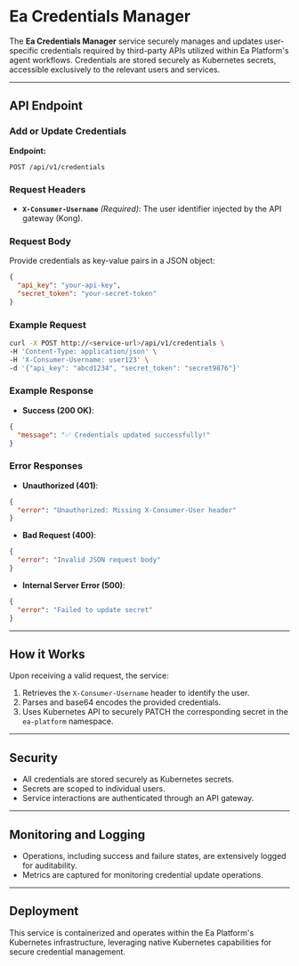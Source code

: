 # Ea Credentials Manager

The **Ea Credentials Manager** service securely manages and updates user-specific credentials required by third-party APIs utilized within Ea Platform's agent workflows. Credentials are stored securely as Kubernetes secrets, accessible exclusively to the relevant users and services.

---

## API Endpoint

### Add or Update Credentials

**Endpoint:**
```
POST /api/v1/credentials
```



### Request Headers

- **`X-Consumer-Username`** *(Required)*: The user identifier injected by the API gateway (Kong).

### Request Body

Provide credentials as key-value pairs in a JSON object:

```json
{
  "api_key": "your-api-key",
  "secret_token": "your-secret-token"
}
```

### Example Request

```bash
curl -X POST http://<service-url>/api/v1/credentials \
-H 'Content-Type: application/json' \
-H 'X-Consumer-Username: user123' \
-d '{"api_key": "abcd1234", "secret_token": "secret9876"}'
```

### Example Response

- **Success (200 OK)**:

```json
{
  "message": "✅ Credentials updated successfully!"
}
```

### Error Responses

- **Unauthorized (401)**:

```json
{
  "error": "Unauthorized: Missing X-Consumer-User header"
}
```

- **Bad Request (400)**:

```json
{
  "error": "Invalid JSON request body"
}
```

- **Internal Server Error (500)**:

```json
{
  "error": "Failed to update secret"
}
```

---

## How it Works

Upon receiving a valid request, the service:
1. Retrieves the `X-Consumer-Username` header to identify the user.
2. Parses and base64 encodes the provided credentials.
3. Uses Kubernetes API to securely PATCH the corresponding secret in the `ea-platform` namespace.

---



## Security

- All credentials are stored securely as Kubernetes secrets.
- Secrets are scoped to individual users.
- Service interactions are authenticated through an API gateway.

---

## Monitoring and Logging

- Operations, including success and failure states, are extensively logged for auditability.
- Metrics are captured for monitoring credential update operations.

---

## Deployment

This service is containerized and operates within the Ea Platform's Kubernetes infrastructure, leveraging native Kubernetes capabilities for secure credential management.


